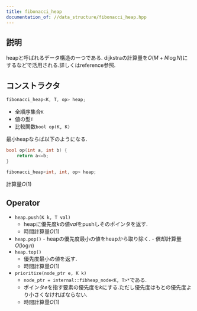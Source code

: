 ```yaml
---
title: fibonacci_heap
documentation_of: //data_structure/fibonacci_heap.hpp
---
```


## 説明

heapと呼ばれるデータ構造の一つである.
dijkstraの計算量を$O(M + N\log N)$にするなどで活用される.詳しくはreference参照.

## コンストラクタ

```cpp
fibonacci_heap<K, T, op> heap;
```

-   全順序集合```K```
-   値の型```T```
-   比較関数```bool op(K, K)```

最小heapならば以下のようになる.

```cpp
bool op(int a, int b) {
    return a<=b;
}

fibonacci_heap<int, int, op> heap;
```

計算量$O(1)$

## Operator
-   ```heap.push(K k, T val)```
    -   heapに優先度$k$の値$val$をpushしそのポインタを返す.
    -   時間計算量$O(1)$
-    ```heap.pop()```
    -   heapの優先度最小の値をheapから取り除く.
    -   償却計算量$O(\log n)$
-   ```heap.top()```
    -   優先度最小の値を返す.
    -   時間計算量$O(1)$
-   ```prioritize(node_ptr e, K k)```
    -   ```node_ptr = internal::fibheap_node<K, T>*```である.
    -   ポインタ$e$を指す要素の優先度を$k$にする.ただし優先度はもとの優先度より小さくなければならない.
    -   時間計算量$O(1)$
